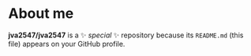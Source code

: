 # About me

**jva2547/jva2547** is a ✨ _special_ ✨ repository because its `README.md` (this file) appears on your GitHub profile.


<!--
## Hi there 👋

Here are some ideas to get you started:

- 🔭 I’m currently working on ...
- 🌱 I’m currently learning urban economics, machine learning and finance.
- 👯 I’m looking to collaborate on urban economics projects
- 🤔 I’m looking for help with workout exercises
- 💬 Ask me about Billy Joel
- 📫 How to reach me: @jva2547 (X)
- ⚡ Fun fact: coming soon
-->
